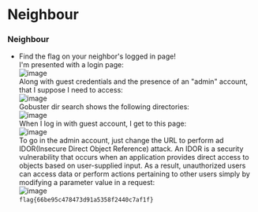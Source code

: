 # Neighbour

### Neighbour
- Find the flag on your neighbor's logged in page!<br />
I'm presented with a login page: <br />
![image](https://github.com/user-attachments/assets/25b30e82-2ec9-4f33-88f1-c9007fc7869a)<br />
Along with guest credentials and the presence of an "admin" account, that I suppose I need to access:<br />
![image](https://github.com/user-attachments/assets/8d4d886c-9f9e-4557-b2e5-a9928fa15f8b)<br />
Gobuster dir search shows the following directories:<br />
![image](https://github.com/user-attachments/assets/f35413ef-af48-4ecf-9875-854293413ef5)<br />
When I log in with guest account, I get to this page: <br />
![image](https://github.com/user-attachments/assets/570e3c13-0d02-44ed-b93c-9f0035aeba8a)<br />
To go in the admin account, just change the URL to perform ad IDOR(Insecure Direct Object Reference) attack. An IDOR is a security vulnerability that occurs when an application provides direct access to objects based on user-supplied input. As a result, unauthorized users can access data or perform actions pertaining to other users simply by modifying a parameter value in a request:<br />
![image](https://github.com/user-attachments/assets/1af47104-db24-489c-9aff-99fbbd4620d0)<br />
`flag{66be95c478473d91a5358f2440c7af1f}`






